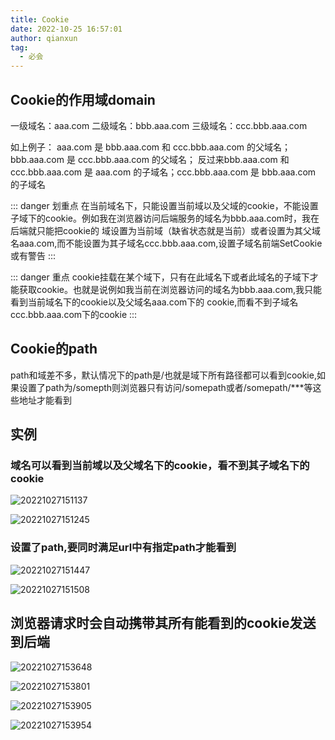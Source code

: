 ```yaml
---
title: Cookie
date: 2022-10-25 16:57:01
author: qianxun
tag: 
  - 必会
---
```


## Cookie的作用域domain

一级域名：aaa.com
二级域名：bbb.aaa.com
三级域名：ccc.bbb.aaa.com

如上例子：
aaa.com 是 bbb.aaa.com 和 ccc.bbb.aaa.com 的父域名；bbb.aaa.com 是 ccc.bbb.aaa.com 的父域名；
反过来bbb.aaa.com 和 ccc.bbb.aaa.com 是 aaa.com 的子域名；ccc.bbb.aaa.com 是  bbb.aaa.com 的子域名

::: danger 划重点
在当前域名下，只能设置当前域以及父域的cookie，不能设置子域下的cookie。例如我在浏览器访问后端服务的域名为bbb.aaa.com时，我在后端就只能把cookie的
域设置为当前域（缺省状态就是当前）或者设置为其父域名aaa.com,而不能设置为其子域名ccc.bbb.aaa.com,设置子域名前端SetCookie或有警告
:::

::: danger 重点
cookie挂载在某个域下，只有在此域名下或者此域名的子域下才能获取cookie。也就是说例如我当前在浏览器访问的域名为bbb.aaa.com,我只能看到当前域名下的cookie以及父域名aaa.com下的
cookie,而看不到子域名ccc.bbb.aaa.com下的cookie
:::

## Cookie的path

path和域差不多，默认情况下的path是/也就是域下所有路径都可以看到cookie,如果设置了path为/somepth则浏览器只有访问/somepath或者/somepath/***等这些地址才能看到

## 实例

### 域名可以看到当前域以及父域名下的cookie，看不到其子域名下的cookie

![20221027151137](https://afatpig.oss-cn-chengdu.aliyuncs.com/blog/20221027151137.png)

![20221027151245](https://afatpig.oss-cn-chengdu.aliyuncs.com/blog/20221027151245.png)

### 设置了path,要同时满足url中有指定path才能看到

![20221027151447](https://afatpig.oss-cn-chengdu.aliyuncs.com/blog/20221027151447.png)

![20221027151508](https://afatpig.oss-cn-chengdu.aliyuncs.com/blog/20221027151508.png)

## 浏览器请求时会自动携带其所有能看到的cookie发送到后端

![20221027153648](https://afatpig.oss-cn-chengdu.aliyuncs.com/blog/20221027153648.png)

![20221027153801](https://afatpig.oss-cn-chengdu.aliyuncs.com/blog/20221027153801.png)

![20221027153905](https://afatpig.oss-cn-chengdu.aliyuncs.com/blog/20221027153905.png)

![20221027153954](https://afatpig.oss-cn-chengdu.aliyuncs.com/blog/20221027153954.png)